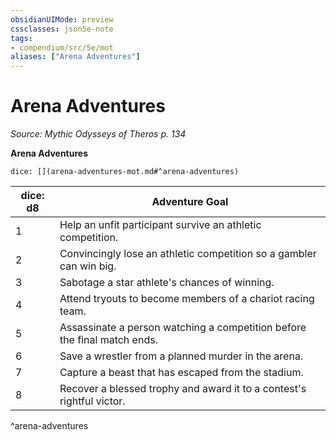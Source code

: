 ```yaml
---
obsidianUIMode: preview
cssclasses: json5e-note
tags:
- compendium/src/5e/mot
aliases: ["Arena Adventures"]
---
```

# Arena Adventures
*Source: Mythic Odysseys of Theros p. 134* 

**Arena Adventures**

`dice: [](arena-adventures-mot.md#^arena-adventures)`

| dice: d8 | Adventure Goal |
|----------|----------------|
| 1 | Help an unfit participant survive an athletic competition. |
| 2 | Convincingly lose an athletic competition so a gambler can win big. |
| 3 | Sabotage a star athlete's chances of winning. |
| 4 | Attend tryouts to become members of a chariot racing team. |
| 5 | Assassinate a person watching a competition before the final match ends. |
| 6 | Save a wrestler from a planned murder in the arena. |
| 7 | Capture a beast that has escaped from the stadium. |
| 8 | Recover a blessed trophy and award it to a contest's rightful victor. |
^arena-adventures